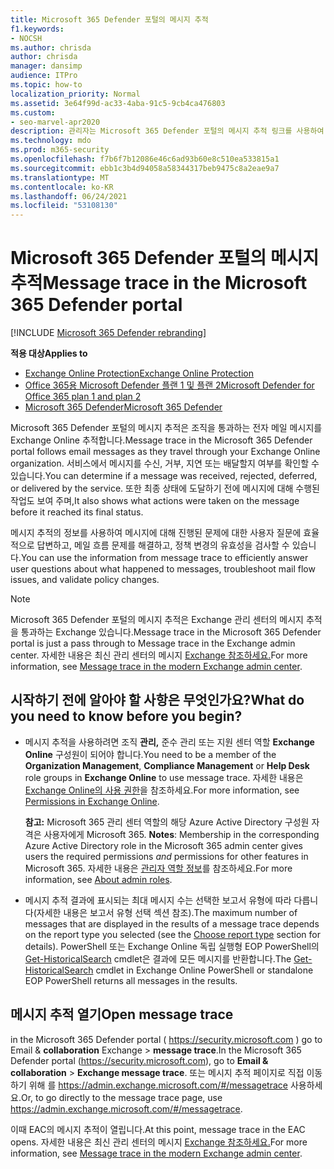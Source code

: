 ```yaml
---
title: Microsoft 365 Defender 포털의 메시지 추적
f1.keywords:
- NOCSH
ms.author: chrisda
author: chrisda
manager: dansimp
audience: ITPro
ms.topic: how-to
localization_priority: Normal
ms.assetid: 3e64f99d-ac33-4aba-91c5-9cb4ca476803
ms.custom:
- seo-marvel-apr2020
description: 관리자는 Microsoft 365 Defender 포털의 메시지 추적 링크를 사용하여 메시지에 대해 어떻게 Microsoft 365 Defender 수 있습니다.
ms.technology: mdo
ms.prod: m365-security
ms.openlocfilehash: f7b6f7b12086e46c6ad93b60e8c510ea533815a1
ms.sourcegitcommit: ebb1c3b4d94058a58344317beb9475c8a2eae9a7
ms.translationtype: MT
ms.contentlocale: ko-KR
ms.lasthandoff: 06/24/2021
ms.locfileid: "53108130"
---
```

# <a name="message-trace-in-the-microsoft-365-defender-portal"></a><span data-ttu-id="2a836-103">Microsoft 365 Defender 포털의 메시지 추적</span><span class="sxs-lookup"><span data-stu-id="2a836-103">Message trace in the Microsoft 365 Defender portal</span></span>

[!INCLUDE [Microsoft 365 Defender rebranding](../includes/microsoft-defender-for-office.md)]

<span data-ttu-id="2a836-104">**적용 대상**</span><span class="sxs-lookup"><span data-stu-id="2a836-104">**Applies to**</span></span>
- [<span data-ttu-id="2a836-105">Exchange Online Protection</span><span class="sxs-lookup"><span data-stu-id="2a836-105">Exchange Online Protection</span></span>](exchange-online-protection-overview.md)
- [<span data-ttu-id="2a836-106">Office 365용 Microsoft Defender 플랜 1 및 플랜 2</span><span class="sxs-lookup"><span data-stu-id="2a836-106">Microsoft Defender for Office 365 plan 1 and plan 2</span></span>](defender-for-office-365.md)
- [<span data-ttu-id="2a836-107">Microsoft 365 Defender</span><span class="sxs-lookup"><span data-stu-id="2a836-107">Microsoft 365 Defender</span></span>](../defender/microsoft-365-defender.md)

<span data-ttu-id="2a836-108">Microsoft 365 Defender 포털의 메시지 추적은 조직을 통과하는 전자 메일 메시지를 Exchange Online 추적합니다.</span><span class="sxs-lookup"><span data-stu-id="2a836-108">Message trace in the Microsoft 365 Defender portal follows email messages as they travel through your Exchange Online organization.</span></span> <span data-ttu-id="2a836-109">서비스에서 메시지를 수신, 거부, 지연 또는 배달할지 여부를 확인할 수 있습니다.</span><span class="sxs-lookup"><span data-stu-id="2a836-109">You can determine if a message was received, rejected, deferred, or delivered by the service.</span></span> <span data-ttu-id="2a836-110">또한 최종 상태에 도달하기 전에 메시지에 대해 수행된 작업도 보여 주며,</span><span class="sxs-lookup"><span data-stu-id="2a836-110">It also shows what actions were taken on the message before it reached its final status.</span></span>

<span data-ttu-id="2a836-111">메시지 추적의 정보를 사용하여 메시지에 대해 진행된 문제에 대한 사용자 질문에 효율적으로 답변하고, 메일 흐름 문제를 해결하고, 정책 변경의 유효성을 검사할 수 있습니다.</span><span class="sxs-lookup"><span data-stu-id="2a836-111">You can use the information from message trace to efficiently answer user questions about what happened to messages, troubleshoot mail flow issues, and validate policy changes.</span></span>

> [!NOTE]
> <span data-ttu-id="2a836-112">Microsoft 365 Defender 포털의 메시지 추적은 Exchange 관리 센터의 메시지 추적을 통과하는 Exchange 있습니다.</span><span class="sxs-lookup"><span data-stu-id="2a836-112">Message trace in the Microsoft 365 Defender portal is just a pass through to Message trace in the Exchange admin center.</span></span> <span data-ttu-id="2a836-113">자세한 내용은 최신 관리 센터의 메시지 [Exchange 참조하세요.](/exchange/monitoring/trace-an-email-message/message-trace-modern-eac)</span><span class="sxs-lookup"><span data-stu-id="2a836-113">For more information, see [Message trace in the modern Exchange admin center](/exchange/monitoring/trace-an-email-message/message-trace-modern-eac).</span></span>

## <a name="what-do-you-need-to-know-before-you-begin"></a><span data-ttu-id="2a836-114">시작하기 전에 알아야 할 사항은 무엇인가요?</span><span class="sxs-lookup"><span data-stu-id="2a836-114">What do you need to know before you begin?</span></span>

- <span data-ttu-id="2a836-115">메시지 추적을 사용하려면 조직 **관리,** 준수  관리 또는 지원 센터 역할  **Exchange Online** 구성원이 되어야 합니다.</span><span class="sxs-lookup"><span data-stu-id="2a836-115">You need to be a member of the **Organization Management**, **Compliance Management** or **Help Desk** role groups in **Exchange Online** to use message trace.</span></span> <span data-ttu-id="2a836-116">자세한 내용은 [Exchange Online의 사용 권한](/exchange/permissions-exo/permissions-exo)을 참조하세요.</span><span class="sxs-lookup"><span data-stu-id="2a836-116">For more information, see [Permissions in Exchange Online](/exchange/permissions-exo/permissions-exo).</span></span>

  <span data-ttu-id="2a836-117">**참고:** Microsoft 365 관리 센터 역할의 해당 Azure Active Directory 구성원 자격은 사용자에게 Microsoft 365. </span><span class="sxs-lookup"><span data-stu-id="2a836-117">**Notes**: Membership in the corresponding Azure Active Directory role in the Microsoft 365 admin center gives users the required permissions _and_ permissions for other features in Microsoft 365.</span></span> <span data-ttu-id="2a836-118">자세한 내용은 [관리자 역할 정보](../../admin/add-users/about-admin-roles.md)를 참조하세요.</span><span class="sxs-lookup"><span data-stu-id="2a836-118">For more information, see [About admin roles](../../admin/add-users/about-admin-roles.md).</span></span>

- <span data-ttu-id="2a836-119">메시지 추적 결과에 표시되는 최대 메시지 수는 선택한 보고서 유형에 따라 다릅니다(자세한 [](/exchange/monitoring/trace-an-email-message/message-trace-modern-eac#choose-report-type) 내용은 보고서 유형 선택 섹션 참조).</span><span class="sxs-lookup"><span data-stu-id="2a836-119">The maximum number of messages that are displayed in the results of a message trace depends on the report type you selected (see the [Choose report type](/exchange/monitoring/trace-an-email-message/message-trace-modern-eac#choose-report-type) section for details).</span></span> <span data-ttu-id="2a836-120">PowerShell 또는 Exchange Online 독립 실행형 EOP PowerShell의 [Get-HistoricalSearch](/powershell/module/exchange/get-historicalsearch) cmdlet은 결과에 모든 메시지를 반환합니다.</span><span class="sxs-lookup"><span data-stu-id="2a836-120">The [Get-HistoricalSearch](/powershell/module/exchange/get-historicalsearch) cmdlet in Exchange Online PowerShell or standalone EOP PowerShell returns all messages in the results.</span></span>

## <a name="open-message-trace"></a><span data-ttu-id="2a836-121">메시지 추적 열기</span><span class="sxs-lookup"><span data-stu-id="2a836-121">Open message trace</span></span>

<span data-ttu-id="2a836-122">in the Microsoft 365 Defender portal ( <https://security.microsoft.com> ) go to Email & **collaboration** Exchange \> **message trace**.</span><span class="sxs-lookup"><span data-stu-id="2a836-122">In the Microsoft 365 Defender portal (<https://security.microsoft.com>), go to **Email & collaboration** \> **Exchange message trace**.</span></span> <span data-ttu-id="2a836-123">또는 메시지 추적 페이지로 직접 이동하기 위해 를 <https://admin.exchange.microsoft.com/#/messagetrace> 사용하세요.</span><span class="sxs-lookup"><span data-stu-id="2a836-123">Or, to go directly to the message trace page, use <https://admin.exchange.microsoft.com/#/messagetrace>.</span></span>

<span data-ttu-id="2a836-124">이때 EAC의 메시지 추적이 열립니다.</span><span class="sxs-lookup"><span data-stu-id="2a836-124">At this point, message trace in the EAC opens.</span></span> <span data-ttu-id="2a836-125">자세한 내용은 최신 관리 센터의 메시지 [Exchange 참조하세요.](/exchange/monitoring/trace-an-email-message/message-trace-modern-eac)</span><span class="sxs-lookup"><span data-stu-id="2a836-125">For more information, see [Message trace in the modern Exchange admin center](/exchange/monitoring/trace-an-email-message/message-trace-modern-eac).</span></span>
